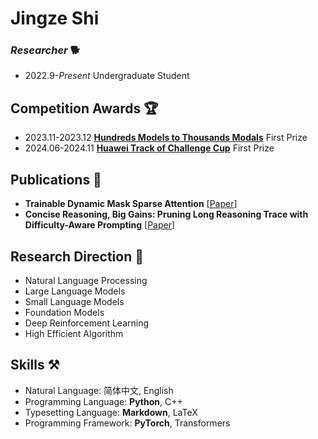 # Jingze Shi

<!-- **news**: I am looking for a research internship in the field of NLP. If you have any information, don't hesitate to get in touch with me. 📧 -->

### *Researcher* 🐕

- 2022.9-*Present* Undergraduate Student


## Competition Awards 🏆

- 2023.11-2023.12 **[Hundreds Models to Thousands Modals](https://competition.huaweicloud.com/information/1000041979/introduction)** First Prize
- 2024.06-2024.11 **[Huawei Track of Challenge Cup](https://competition.huaweicloud.com/information/1000042047/introduction)** First Prize


## Publications 📝

- **Trainable Dynamic Mask Sparse Attention** [[Paper](https://arxiv.org/abs/2508.02124)]  
- **Concise Reasoning, Big Gains: Pruning Long Reasoning Trace with Difficulty-Aware Prompting** [[Paper](https://arxiv.org/abs/2505.19716)]


## Research Direction 🔭

- Natural Language Processing
- Large Language Models
- Small Language Models
- Foundation Models
- Deep Reinforcement Learning
- High Efficient Algorithm


## Skills ⚒️

- Natural Language: 简体中文, English
- Programming Language: **Python**, C++
- Typesetting Language: **Markdown**, LaTeX
- Programming Framework: **PyTorch**, Transformers



